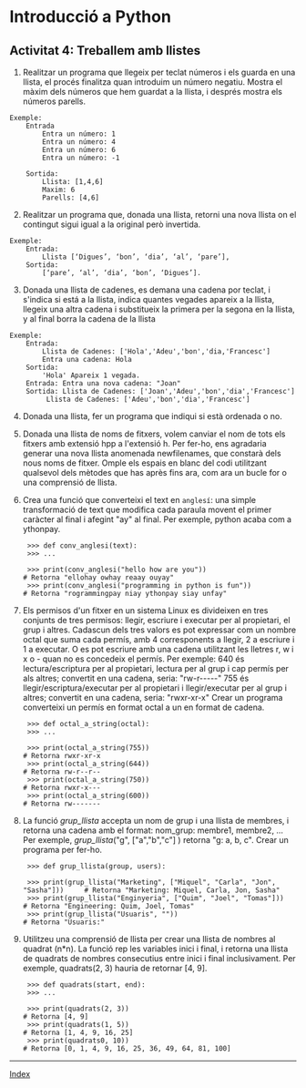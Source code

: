 
# Introducció a Python
## Activitat 4: Treballem amb llistes

1. Realitzar un programa que llegeix per teclat números i els guarda en una llista, el procés finalitza quan introduim un número negatiu. Mostra el màxim dels números que hem guardat a la llista, i després mostra els números parells.

```
Exemple:
	Entrada
		Entra un número: 1
		Entra un número: 4
		Entra un número: 6
		Entra un número: -1

	Sortida:
		Llista: [1,4,6]
		Maxim: 6
		Parells: [4,6]
```

2. Realitzar un programa que, donada una llista, retorni una nova llista on el contingut sigui igual a la original però invertida. 

```
Exemple:
	Entrada:
		Llista [‘Digues’, ‘bon’, ‘dia’, ‘al’, ‘pare’], 
	Sortida:
		[‘pare’, ‘al’, ‘dia’, ‘bon’, ‘Digues’].
```

3. Donada una llista de cadenes, es demana una cadena por teclat, i s'indica si está a la llista, indica quantes vegades apareix a la llista,  llegeix una altra cadena i substitueix la primera per la segona en la llista, y al final borra la cadena de la llista

```
Exemple:
	Entrada:
		Llista de Cadenes: ['Hola','Adeu','bon','dia,'Francesc']
		Entra una cadena: Hola
	Sortida:
		'Hola' Apareix 1 vegada.
	Entrada: Entra una nova cadena: "Joan"
	Sortida: Llista de Cadenes: ['Joan','Adeu','bon','dia','Francesc']
		 Llista de Cadenes: ['Adeu','bon','dia','Francesc'] 
```

4. Donada una llista, fer un programa que indiqui si està ordenada o no.

5. Donada una llista de noms de fitxers, volem canviar el nom de tots els fitxers amb extensió hpp a l'extensió h. Per fer-ho, ens agradaria generar una nova llista anomenada newfilenames, que constarà dels nous noms de fitxer. Omple els espais en blanc del codi utilitzant qualsevol dels mètodes que has après fins ara, com ara un bucle for o una comprensió de llista.

6. Crea una funció que converteixi el text en `anglesí`: una simple transformació de text que modifica cada paraula movent el primer caràcter al final i afegint "ay" al final. Per exemple, python acaba com a ythonpay.

        >>> def conv_anglesi(text):
        >>> ...

        >>> print(conv_anglesi("hello how are you"))                            # Retorna "ellohay owhay reaay ouyay"
        >>> print(conv_anglesi("programming in python is fun"))                 # Retorna "rogrammingpay niay ythonpay siay unfay"

7. Els permisos d'un fitxer en un sistema Linux es divideixen en tres conjunts de tres permisos: llegir, escriure i executar per al propietari, el grup i altres. Cadascun dels tres valors es pot expressar com un nombre octal que suma cada permís, amb 4 corresponents a llegir, 2 a escriure i 1 a executar. O es pot escriure amb una cadena utilitzant les lletres r, w i x o - quan no es concedeix el permís.
  Per exemple:
  640 és lectura/escriptura per al propietari, lectura per al grup i cap permís per als altres; convertit en una cadena, seria: "rw-r-----"
  755 és llegir/escriptura/executar per al propietari i llegir/executar per al grup i altres; convertit en una cadena, seria: "rwxr-xr-x"
  Crear un programa  converteixi un permís en format octal a un en format de cadena.

        >>> def octal_a_string(octal):
        >>> ...
    
        >>> print(octal_a_string(755))                                          # Retorna rwxr-xr-x
        >>> print(octal_a_string(644))                                          # Retorna rw-r--r--
        >>> print(octal_a_string(750))                                          # Retorna rwxr-x---
        >>> print(octal_a_string(600))                                          # Retorna rw-------


8. La funció *grup_llista* accepta un nom de grup i una llista de membres, i retorna una cadena amb el format: nom_grup: membre1, membre2, … Per exemple, *grup_llista*("g", ["a","b","c"] ) retorna "g: a, b, c". Crear un programa per fer-ho.

        >>> def grup_llista(group, users):
    
        >>> print(grup_llista("Marketing", ["Miquel", "Carla", "Jon", "Sasha"]))     # Retorna "Marketing: Miquel, Carla, Jon, Sasha"
        >>> print(grup_llista("Enginyeria", ["Quim", "Joel", "Tomas"]))              # Retorna "Engineering: Quim, Joel, Tomas"
        >>> print(grup_llista("Usuaris", ""))                                        # Retorna "Usuaris:"

9. Utilitzeu una comprensió de llista per crear una llista de nombres al quadrat (n*n). La funció rep les variables inici i final, i retorna una llista de quadrats de nombres consecutius entre inici i final inclusivament. Per exemple, quadrats(2, 3) hauria de retornar [4, 9].
    
        >>> def quadrats(start, end):
	    >>> ...

        >>> print(quadrats(2, 3))                                                 # Retorna [4, 9]
        >>> print(quadrats(1, 5))                                                 # Retorna [1, 4, 9, 16, 25]
        >>> print(quadrats0, 10))                                                 # Retorna [0, 1, 4, 9, 16, 25, 36, 49, 64, 81, 100]
 
***
[Index](../../../README.md)
